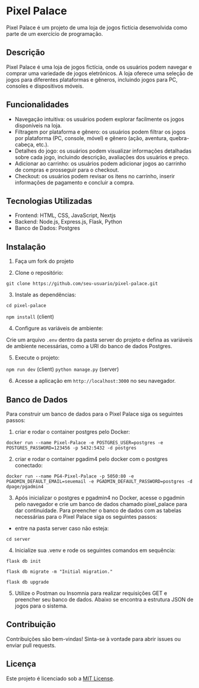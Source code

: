 # Pixel Palace

Pixel Palace é um projeto de uma loja de jogos fictícia desenvolvida como parte de um exercício de programação.

## Descrição

Pixel Palace é uma loja de jogos fictícia, onde os usuários podem navegar e comprar uma variedade de jogos eletrônicos. A loja oferece uma seleção de jogos para diferentes plataformas e gêneros, incluindo jogos para PC, consoles e dispositivos móveis.

## Funcionalidades

- Navegação intuitiva: os usuários podem explorar facilmente os jogos disponíveis na loja.
- Filtragem por plataforma e gênero: os usuários podem filtrar os jogos por plataforma (PC, console, móvel) e gênero (ação, aventura, quebra-cabeça, etc.).
- Detalhes do jogo: os usuários podem visualizar informações detalhadas sobre cada jogo, incluindo descrição, avaliações dos usuários e preço.
- Adicionar ao carrinho: os usuários podem adicionar jogos ao carrinho de compras e prosseguir para o checkout.
- Checkout: os usuários podem revisar os itens no carrinho, inserir informações de pagamento e concluir a compra.

## Tecnologias Utilizadas

- Frontend: HTML, CSS, JavaScript, Nextjs
- Backend: Node.js, Express.js, Flask, Python
- Banco de Dados: Postgres

## Instalação

1. Faça um fork do projeto

2. Clone o repositório:

```git clone https://github.com/seu-usuario/pixel-palace.git```

3. Instale as dependências:

```cd pixel-palace```

```npm install``` (client)

4. Configure as variáveis de ambiente:

Crie um arquivo `.env` dentro da pasta server do projeto e defina as variáveis de ambiente necessárias, como a URI do banco de dados Postgres.

5. Execute o projeto:

```npm run dev``` (client)
```python manage.py``` (server)


6. Acesse a aplicação em `http://localhost:3000` no seu navegador.

## Banco de Dados

Para construir um banco de dados para o Pixel Palace siga os seguintes passos:

1. criar e rodar o container postgres pelo Docker:

```docker run --name Pixel-Palace -e POSTGRES_USER=postgres -e POSTGRES_PASSWORD=123456 -p 5432:5432 -d postgres```

2. criar e rodar o container pgadim4 pelo docker com o postgres conectado:

```docker run --name PG4-Pixel-Palace -p 5050:80 -e PGADMIN_DEFAULT_EMAIL=seuemail -e PGADMIN_DEFAULT_PASSWORD=postgres -d dpage/pgadmin4```

3. Após inicializar o postgres e pgadmin4 no Docker, acesse o pgadmin pelo navegador e crie um banco de dados chamado pixel_palace para dar continuidade. Para preencher o banco de dados com as tabelas necessárias para o Pixel Palace siga os seguintes passos:

- entre na pasta server caso não esteja:

```cd server```

4. Inicialize sua .venv e rode os seguintes comandos em sequência:

```flask db init```

```flask db migrate -m "Initial migration."```

```flask db upgrade```

5. Utilize o Postman ou Insomnia para realizar requisições GET e preencher seu banco de dados. Abaixo se encontra a estrutura JSON de jogos para o sistema. 

## Contribuição

Contribuições são bem-vindas! Sinta-se à vontade para abrir issues ou enviar pull requests.

## Licença

Este projeto é licenciado sob a [MIT License](LICENSE).